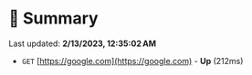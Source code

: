 # 📖 Summary
Last updated: **2/13/2023, 12:35:02 AM**

- `GET` [https://google.com](https://google.com) - **Up** (212ms)
